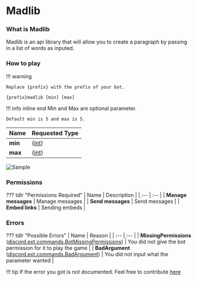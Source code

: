 # Madlib

### What is Madlib

Madlib is an api library that will allow you to create a paragraph by passing in a list of words as inputed.

### How to play

!!! warning

    Replace {prefix} with the prefix of your bot.

`{prefix}madlib [min] [max]`

!!! info  inline end
    Min and Max are optional parameter.

    Default min is 5 and max is 5.

| Name | Requested Type |
| :-- | :-- |
| **min** | ([int](https://docs.python.org/3/library/functions.html?highlight=int#int))|
| **max** | ([int](https://docs.python.org/3/library/functions.html?highlight=int#int))|

![Sample](../src/screenshots/madlib.png)

### Permissions

??? tdlr "Permissions Required"
    | Name | Description |
    | :-- | :-- |
    | **Manage messages** | Manage messages |
    | **Send messages** | Send messages |
    | **Embed links** | Sending embeds |

### Errors

??? tdlr "Possible Errors"
    | Name | Reason |
    | :-- | :-- |
    | **MissingPermissions** ([discord.ext.commands.BotMissingPermissions](https://docs.pycord.dev/en/master/ext/commands/api.html?highlight=missing#discord.ext.commands.BotMissingPermissions)) | You did not give the bot permission for it to play the game |
    | **BadArgument** ([discord.ext.commands.BadArgument](https://docs.pycord.dev/en/master/ext/commands/api.html?highlight=badargument#discord.ext.commands.BadArgument)) | You did not input what the parameter wanted |

!!! tip
    If the error you got is not documented. Feel free to contribute [here](https://github.com/andrewthederp/Disgames/docs/mixins/madlib.md)
